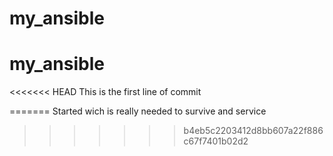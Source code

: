 # my_ansible
# my_ansible
<<<<<<< HEAD
This is the first line of commit 

=======
Started wich is really needed to survive and service
>>>>>>> b4eb5c2203412d8bb607a22f886c67f7401b02d2
